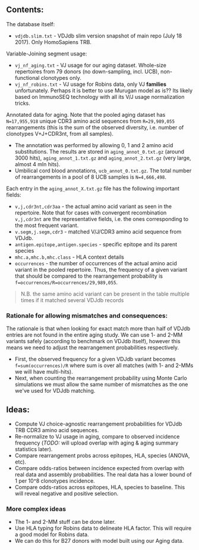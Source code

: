 ## Contents:

The database itself:

* ``vdjdb.slim.txt`` - VDJdb slim version snapshot of main repo (July 18 2017). Only HomoSapiens TRB.

Variable-Joining segment usage:

* ``vj_nf_aging.txt`` - VJ usage for our aging dataset. Whole-size repertoires from 79 donors (no down-sampling, incl. UCB), non-functional clonotypes only.
* ``vj_nf_robins.txt`` - VJ usage for Robins data, only VJ **families** unfortunately. Perhaps it is better to use Murugan model as is?? Its likely based on ImmunoSEQ technology with all its V/J usage normalization tricks.

Annotated data for aging. Note that the pooled aging dataset has ``N=17,955,918`` unique CDR3 amino acid sequences from ``R=29,989,055`` rearrangements (this is the sum of the observed diversity, i.e. number of clonotypes V+J+CDR3nt, from all samples).

* The annotation was performed by allowing 0, 1 and 2 amino acid substitutions. The results are stored in ``aging_annot_0.txt.gz`` (around 3000 hits), ``aging_annot_1.txt.gz`` and ``aging_annot_2.txt.gz`` (very large, almost 4 mln hits).
* Umbilical cord blood annotations, ``ucb_annot_0.txt.gz``. The total number of rearrangements in a pool of 8 UCB samples is ``N=4,666,498``.

Each entry in the ``aging_annot_X.txt.gz`` file has the following important fields:

* ``v,j,cdr3nt,cdr3aa`` - the actual amino acid variant as seen in the repertoire. Note that for cases with convergent recombination ``v,j,cdr3nt`` are the representative fields, i.e. the ones corresponding to the most frequent variant.
* ``v.segm,j.segm,cdr3`` - matched V/J/CDR3 amino acid sequence from VDJdb.
* ``antigen.epitope,antigen.species`` - specific epitope and its parent species
* ``mhc.a,mhc.b,mhc.class`` - HLA context details
* ``occurrences`` - the number of occurrences of the actual amino acid variant in the pooled repertoire. Thus, the frequency of a given variant that should be compared to the rearrangement probability is ``f=occurrences/R=occurrences/29,989,055``.

> N.B. the same amino acid variant can be present in the table multiple times if it matched several VDJdb records

### Rationale for allowing mismatches and consequences:

The rationale is that when looking for exact match more than half of VDJdb entries are not found in the entire aging study. We can use 1- and 2-MM variants safely (according to benchmark on VDJdb itself), however this means we need to adjust the rearrangement probabilities respectively.

* First, the observed frequency for a given VDJdb variant becomes ``f=sum(occurrences)/R`` where sum is over all matches (with 1- and 2-MMs we will have multi-hits).
* Next, when counting the rearrangement probability using Monte Carlo simulations we must allow the same number of mismatches as the one we've used for VDJdb matching.

## Ideas:

* Compute VJ choice-agnostic rearrangement probabilities for VDJdb TRB CDR3 amino acid sequences.
* Re-normalize to VJ usage in aging, compare to observed incidence frequency (*TODO:* will upload overlap with aging & aging summary statistics later).
* Compare rearrangement probs across epitopes, HLA, species (ANOVA, etc).
* Compare odds-ratios between incidence expected from overlap with real data and assembly probabilities. The real data has a lower bound of 1 per 10^8 clonotypes incidence.
* Compare odds-ratios across epitopes, HLA, species to baseline. This will reveal negative and positive selection.

### More complex ideas

* The 1- and 2-MM stuff can be done later.
* Use HLA typing for Robins data to delineate HLA factor. This will require a good model for Robins data.
* We can do this for B27 donors with model built using our Aging data.

